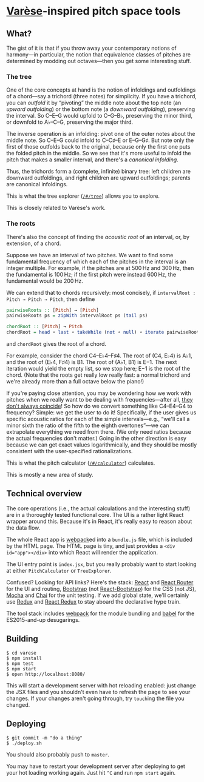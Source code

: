 # [Varèse][Varese]-inspired pitch space tools

  [Varese]: https://en.wikipedia.org/wiki/Edgard_Var%C3%A8se

## What?

The gist of it is that if you throw away your contemporary notions of harmony&mdash;in particular, the notion that equivalence classes of pitches are determined by modding out octaves&mdash;then you get some interesting stuff.

### The tree

One of the core concepts at hand is the notion of infoldings and outfoldings of a chord&mdash;say a trichord (three notes) for simplicity. If you have a trichord, you can *outfold* it by &ldquo;pivoting&rdquo; the middle note about the top note (an *upward outfolding*) or the bottom note (a *downward outfolding*), preserving the interval. So C&ndash;E&ndash;G would upfold to C&ndash;G&ndash;B&flat;, preserving the minor third, or downfold to A&flat;&ndash;C&ndash;G, preserving the major third.

The inverse operation is an infolding: pivot one of the outer notes about the middle note. So C&ndash;E&ndash;G could infold to C&ndash;C&sharp;&ndash;E or E&ndash;G&ndash;G&sharp;. But note only the first of those outfolds back to the original, because only the first one puts the folded pitch in the middle. So we see that it's more useful to infold the pitch that makes a smaller interval, and there's a *canonical infolding*.

Thus, the trichords form a (complete, infinite) binary tree: left children are downward outfoldings, and right children are upward outfoldings; parents are canonical infoldings.

This is what the tree explorer ([`/#/tree`](http://wchargin.github.io/varese/#/tree)) allows you to explore.

This is closely related to Var&egrave;se's work.

### The roots

There's also the concept of finding the *acoustic root* of an interval, or, by extension, of a chord.

Suppose we have an interval of two pitches. We want to find some fundamental frequency of which each of the pitches in the interval is an integer multiple. For example, if the pitches are at 500&thinsp;Hz and 300&thinsp;Hz, then the fundamental is 100&thinsp;Hz; if the first pitch were instead 600&thinsp;Hz, the fundamental would be 200&thinsp;Hz.

We can extend that to chords recursively: most concisely, if `intervalRoot : Pitch → Pitch → Pitch`, then define
```haskell
pairwiseRoots :: [Pitch] → [Pitch]
pairwiseRoots ps = zipWith intervalRoot ps (tail ps)

chordRoot :: [Pitch] → Pitch
chordRoot = head ∘ last ∘ takeWhile (not ∘ null) ∘ iterate pairwiseRoots
```
and `chordRoot` gives the root of a chord.

For example, consider the chord C4&ndash;E&flat;4&ndash;F&sharp;4. The root of (C4, E&flat;4) is A&flat;1, and the root of (E&flat;4, F&sharp;4) is B1. The root of (A&flat;1, B1) is E&minus;1. The next iteration would yield the empty list, so we stop here; E&minus;1 is the root of the chord. (Note that the roots get really low really fast: a normal trichord and we're already more than a full octave below the piano!)

If you're paying close attention, you may be wondering how we work with pitches when we really want to be dealing with frequencies&mdash;after all, [they don't always coincide](http://music.stackexchange.com/a/39995/10556)! So how do we convert something like C4&ndash;E4&ndash;G4 to frequency? Simple: we get the user to do it! Specifically, if the user gives us specific acoustic ratios for each of the simple intervals&mdash;e.g., &ldquo;we'll call a minor sixth the ratio of the fifth to the eighth overtones&rdquo;&mdash;we can extrapolate everything we need from there. (We only need ratios because the actual frequencies don't matter.) Going in the other direction is easy because we can get exact values logarithmically, and they should be mostly consistent with the user-specified rationalizations.

This is what the pitch calculator ([`/#/calculator`](http://wchargin.github.io/varese/#/calculator)) calculates.

This is mostly a new area of study.

## Technical overview

The core operations (i.e., the actual calculations and the interesting stuff) are in a thoroughly tested functional core. The UI is a rather light React wrapper around this. Because it's in React, it's really easy to reason about the data flow.

The whole React app is [webpack][]ed into a `bundle.js` file, which is included by the HTML page. The HTML page is tiny, and just provides a `<div id="app"></div>` into which React will render the application.

The UI entry point is `index.jsx`, but you really probably want to start looking at either `PitchCalculator` or `TreeExplorer`.

Confused? Looking for API links? Here's the stack: [React][] and [React Router][] for the UI and routing, [Bootstrap][] (not [React-Bootstrap][]) for the CSS (not JS), [Mocha][] and [Chai][] for the unit testing. If we add global state, we'll certainly use [Redux][] and [React Redux] to stay aboard the declarative hype train.

  [React]: https://facebook.github.io/react/
  [React Router]: https://github.com/rackt/react-router#readme
  [Bootstrap]: http://getbootstrap.com/
  [React-Bootstrap]: http://react-bootstrap.github.io/
  [Mocha]: https://mochajs.org/
  [Chai]: http://chaijs.com/api/bdd/
  [Redux]: https://github.com/rackt/redux
  [React Redux]: https://github.com/rackt/react-redux

The tool stack includes [webpack][] for the module bundling and [babel][] for the ES2015-and-up desugarings.

  [webpack]: https://webpack.github.io/
  [babel]: https://babeljs.io/

## Building

```shell
$ cd varese
$ npm install
$ npm test
$ npm start
$ open http://localhost:8080/
```

This will start a development server with hot reloading enabled: just change the JSX files and you shouldn't even have to refresh the page to see your changes. If your changes aren't going through, try `touch`ing the file you changed.

## Deploying

```shell
$ git commit -m "do a thing"
$ ./deploy.sh
```
You should also probably push to `master`.

You may have to restart your development server after deploying to get your hot loading working again. Just hit `^C` and run `npm start` again.
